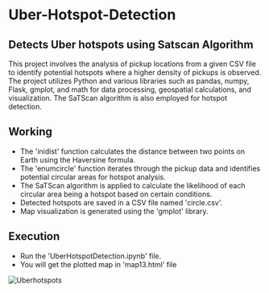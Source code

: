 # Uber-Hotspot-Detection
## Detects Uber hotspots using Satscan Algorithm

This project involves the analysis of pickup locations from a given CSV file to identify potential hotspots where a higher density of pickups is observed. The project utilizes Python and various libraries such as pandas, numpy, Flask, gmplot, and math for data processing, geospatial calculations, and visualization. The SaTScan algorithm is also employed for hotspot detection.

## Working

* The 'inidist' function calculates the distance between two points on Earth using the Haversine formula.
* The 'enumcircle' function iterates through the pickup data and identifies potential circular areas for hotspot analysis.
* The SaTScan algorithm is applied to calculate the likelihood of each circular area being a hotspot based on certain conditions.
* Detected hotspots are saved in a CSV file named 'circle.csv'.
* Map visualization is generated using the 'gmplot' library.

## Execution

* Run the 'UberHotspotDetection.ipynb' file.
* You will get the plotted map in 'map13.html' file

![Uberhotspots](https://github.com/Victorhugo1412/Uber-Hotspot-Detection/assets/85059453/3ef75de1-7900-4acf-99dc-a0fd226d0cee)
